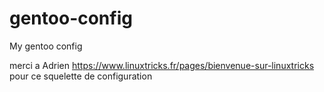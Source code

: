 # gentoo-config
My gentoo config



merci a Adrien https://www.linuxtricks.fr/pages/bienvenue-sur-linuxtricks pour ce squelette de configuration
